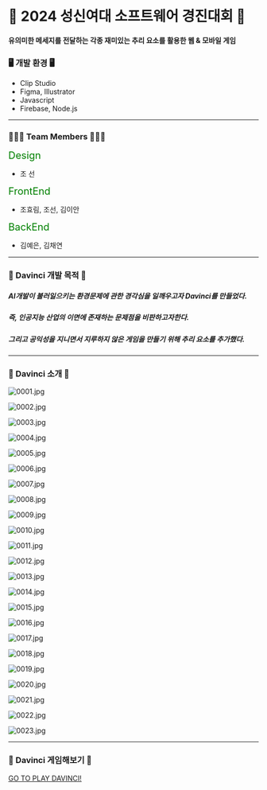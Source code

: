 # 🤖 2024 성신여대 소프트웨어 경진대회 🤖
#### <Davinci>  유의미한 메세지를 전달하는 각종 재미있는 추리 요소를 활용한 웹 & 모바일 게임



### 🖥️ 개발 환경 🖥️
* Clip Studio
* Figma, Illustrator
* Javascript
* Firebase, Node.js
---



### 👩🏻‍💻 Team Members 👩🏻‍💻
<span style="font-size: 20px; color: green">Design</span>
* 조 선

  
<span style="font-size: 20px; color: green">FrontEnd</span>
* 조효림, 조선, 김이안


<span style="font-size: 20px; color: green">BackEnd</span>
* 김예은, 김채연
---



### 👾 Davinci 개발 목적 👾
##### AI개발이 불러일으키는 환경문제에 관한 경각심을 일깨우고자 Davinci를 만들었다.


##### 즉, 인공지능 산업의 이면에 존재하는 문제점을 비판하고자한다. 


##### 그리고 공익성을 지니면서 지루하지 않은 게임을 만들기 위해 추리 요소를 추가했다. 
---



### 👾 Davinci 소개 👾
![0001.jpg](attachment:f629b79f-4610-4153-8f3d-5eaad2ff4d84.jpg)

![0002.jpg](attachment:f03e26f0-6087-4492-a033-bc2c35ace60e.jpg)

![0003.jpg](attachment:6cf0dc43-14cf-4e9b-b925-a8866da39894.jpg)

![0004.jpg](attachment:8f84cc6b-7edb-4d18-9cc0-19cf34a3fedb.jpg)

![0005.jpg](attachment:733640a3-bb00-484b-a4a6-ece69a4ace16.jpg)

![0006.jpg](attachment:76602425-0e76-4d5d-910f-b911f8dffa5c.jpg)

![0007.jpg](attachment:48cfec85-198d-4218-8ac9-6bd3d95d2a76.jpg)

![0008.jpg](attachment:bedaef32-f6b1-45d4-93ed-bea0a82c8495.jpg)

![0009.jpg](attachment:f1dc66bc-ebe1-4477-8519-42eb9d0f3eb2.jpg)

![0010.jpg](attachment:3fac846d-766e-4d3b-95c2-42489d23057f.jpg)

![0011.jpg](attachment:19a50f5f-90e0-42be-a11d-acedaf6e47a6.jpg)

![0012.jpg](attachment:606765d7-56ab-4928-a4de-94d4c3adec9e.jpg)

![0013.jpg](attachment:aff189fa-5a06-456f-9da6-3e60806fede4.jpg)

![0014.jpg](attachment:d5289187-2b84-4c21-ae82-c642b0e465b0.jpg)

![0015.jpg](attachment:252e3e4c-bda1-457c-a244-b3b7ffed3e8d.jpg)

![0016.jpg](attachment:a88a167a-96b0-4726-a64d-45649078064c.jpg)

![0017.jpg](attachment:b82c5a61-6d43-4ea3-8ef0-95715e6ec88a.jpg)

![0018.jpg](attachment:ff381b3b-6e49-4a35-8b06-e7eaa762cbbe.jpg)

![0019.jpg](attachment:704c4aeb-4668-4913-a7c7-5438ad8ad130.jpg)

![0020.jpg](attachment:dce41d03-815c-474a-8681-6a5108be4219.jpg)

![0021.jpg](attachment:6a355c16-01b3-4b3f-b452-c5ff325de841.jpg)

![0022.jpg](attachment:2e165a2a-593f-46ec-9564-0ff3a9806376.jpg)

![0023.jpg](attachment:b269bc00-a382-49e4-940c-baf9bf02d53b.jpg)

---



### 👾 Davinci 게임해보기 👾
[GO TO PLAY DAVINCI!](https://swcontest-e2cf1.firebaseapp.com/)
